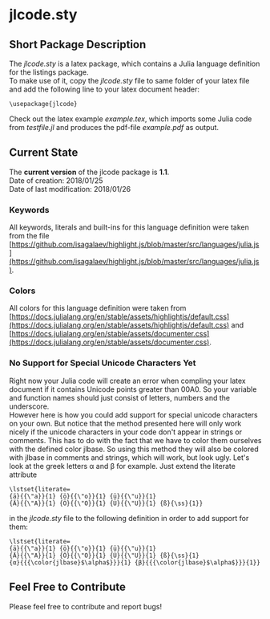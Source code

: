# jlcode.sty
  
  
  
## Short Package Description
The _jlcode.sty_ is a latex package, which contains a Julia language definition
for the listings package.  
To make use of it, copy the _jlcode.sty_ file to same folder of your latex file
and add the following line to your latex document header:

    \usepackage{jlcode}

Check out the latex example _example.tex_, which imports some Julia code from
_testfile.jl_ and produces the pdf-file _example.pdf_ as output.
  
  
## Current State
The **current version** of the jlcode package is **1.1**.  
Date of creation: 2018/01/25  
Date of last modification: 2018/01/26  

### Keywords
All keywords, literals and built-ins for this language definition were taken
from the file
[https://github.com/isagalaev/highlight.js/blob/master/src/languages/julia.js](https://github.com/isagalaev/highlight.js/blob/master/src/languages/julia.js).

### Colors
All colors for this language definition were taken from
[https://docs.julialang.org/en/stable/assets/highlightjs/default.css](https://docs.julialang.org/en/stable/assets/highlightjs/default.css) and
[https://docs.julialang.org/en/stable/assets/documenter.css](https://docs.julialang.org/en/stable/assets/documenter.css).  

### No Support for Special Unicode Characters Yet
Right now your Julia code will create an error when compling your latex document
if it contains Unicode points greater than 00A0. So your variable and function
names should just consist of letters, numbers and the underscore.  
However here is how you could add support for special unicode characters on your
own. But notice that the method presented here will only work nicely if the
unicode characters in your code don't appear in strings or comments. This has to
do with the fact that we have to color them ourselves with the defined color
jlbase. So using this method they will also be colored with jlbase in comments
and strings, which will work, but look ugly. Let's look at the greek letters α
and β for example. Just extend the literate attribute

    \lstset{literate=
    {ä}{{\"a}}{1} {ö}{{\"o}}{1} {ü}{{\"u}}{1}
    {Ä}{{\"A}}{1} {Ö}{{\"O}}{1} {Ü}{{\"U}}{1} {ß}{\ss}{1}}

in the _jlcode.sty_ file to the following definition in order to add support for
them:

    \lstset{literate=
    {ä}{{\"a}}{1} {ö}{{\"o}}{1} {ü}{{\"u}}{1}
    {Ä}{{\"A}}{1} {Ö}{{\"O}}{1} {Ü}{{\"U}}{1} {ß}{\ss}{1}
    {α}{{{\color{jlbase}$\alpha$}}}{1} {β}{{{\color{jlbase}$\alpha$}}}{1}}
  
  
## Feel Free to Contribute
Please feel free to contribute and report bugs!
